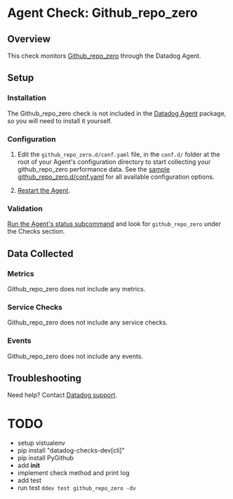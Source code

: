 # Agent Check: Github_repo_zero

## Overview

This check monitors [Github_repo_zero][1] through the Datadog Agent.

## Setup

### Installation

The Github_repo_zero check is not included in the [Datadog Agent][2] package, so you will
need to install it yourself.

### Configuration

1. Edit the `github_repo_zero.d/conf.yaml` file, in the `conf.d/` folder at the root of your Agent's configuration directory to start collecting your github_repo_zero performance data. See the [sample github_repo_zero.d/conf.yaml][2] for all available configuration options.

2. [Restart the Agent][3].

### Validation

[Run the Agent's status subcommand][4] and look for `github_repo_zero` under the Checks section.

## Data Collected

### Metrics

Github_repo_zero does not include any metrics.

### Service Checks

Github_repo_zero does not include any service checks.

### Events

Github_repo_zero does not include any events.

## Troubleshooting

Need help? Contact [Datadog support][5].


# TODO
- setup vistualenv
- pip install "datadog-checks-dev[cli]"
- pip install PyGithub
- add __init__
- implement check method and print log
- add test
- run test `ddev test github_repo_zero -dv`

[1]: **LINK_TO_INTEGERATION_SITE**
[2]: https://github.com/DataDog/integrations-core/blob/master/github_repo_zero/datadog_checks/github_repo_zero/data/conf.yaml.example
[3]: https://docs.datadoghq.com/agent/faq/agent-commands/#start-stop-restart-the-agent
[4]: https://docs.datadoghq.com/agent/faq/agent-commands/#agent-status-and-information
[5]: https://docs.datadoghq.com/help
